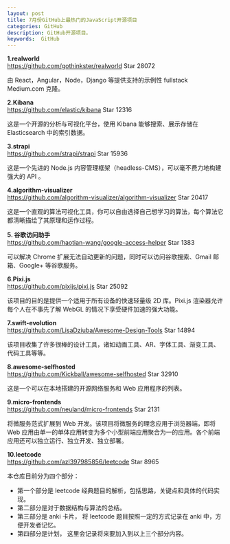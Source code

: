 ```yaml
---
layout: post
title: 7月份GitHub上最热门的JavaScript开源项目
categories: GitHub
description: GitHub开源项目。
keywords:  GitHub
---
```


<p><strong>1.realworld</strong><br>
<a href="https://github.com/gothinkster/realworld">https://github.com/gothinkster/realworld</a> Star 28072</p>
<p>由 React，Angular，Node，Django 等提供支持的示例性 fullstack Medium.com 克隆。</p>
<p><strong>2.Kibana</strong><br>
<a href="https://github.com/elastic/kibana">https://github.com/elastic/kibana</a> Star 12316</p>
<p>这是一个开源的分析与可视化平台，使用 Kibana 能够搜索、展示存储在 Elasticsearch 中的索引数据。</p>
<p><strong>3.strapi</strong><br>
<a href="https://github.com/strapi/strapi">https://github.com/strapi/strapi</a>  Star 15936</p>
<p>这是一个先进的 Node.js 内容管理框架（headless-CMS），可以毫不费力地构建强大的 API 。</p>
<p><strong>4.algorithm-visualizer</strong><br>
<a href="https://github.com/algorithm-visualizer/algorithm-visualizer">https://github.com/algorithm-visualizer/algorithm-visualizer</a> Star 20417</p>
<p>这是一个直观的算法可视化工具，你可以自由选择自己想学习的算法，每个算法它都清晰描绘了其原理和运作过程。</p>
<p><strong>5. 谷歌访问助手</strong><br>
<a href="https://github.com/haotian-wang/google-access-helper">https://github.com/haotian-wang/google-access-helper</a> Star 1383</p>
<p>可以解决 Chrome 扩展无法自动更新的问题，同时可以访问谷歌搜索、Gmail 邮箱、Google+ 等谷歌服务。</p>
<p><strong>6.Pixi.js</strong><br>
<a href="https://github.com/pixijs/pixi.js">https://github.com/pixijs/pixi.js</a> Star 25092</p>
<p>该项目的目的是提供一个适用于所有设备的快速轻量级 2D 库。Pixi.js 渲染器允许每个人在不事先了解 WebGL 的情况下享受硬件加速的强大功能。</p>
<p><strong>7.swift-evolution</strong><br>
<a href="https://github.com/LisaDziuba/Awesome-Design-Tools">https://github.com/LisaDziuba/Awesome-Design-Tools</a> Star 14894</p>
<p>该项目收集了许多很棒的设计工具，诸如动画工具、AR、字体工具、渐变工具、代码工具等等。</p>
<p><strong>8.awesome-selfhosted</strong><br>
<a href="https://github.com/Kickball/awesome-selfhosted">https://github.com/Kickball/awesome-selfhosted</a> Star 32910</p>
<p>这是一个可以在本地搭建的开源网络服务和 Web 应用程序的列表。</p>
<p><strong>9.micro-frontends</strong><br>
<a href="https://github.com/neuland/micro-frontends">https://github.com/neuland/micro-frontends</a> Star 2131</p>
<p>将微服务范式扩展到 Web 开发。该项目将微服务的理念应用于浏览器端，即将 Web 应用由单一的单体应用转变为多个小型前端应用聚合为一的应用。各个前端应用还可以独立运行、独立开发、独立部署。</p>
<p><strong>10.leetcode</strong><br>
<a href="https://github.com/azl397985856/leetcode">https://github.com/azl397985856/leetcode</a> Star 8965</p>
<p>本仓库目前分为四个部分：</p>
<ul>
<li>第一个部分是 leetcode 经典题目的解析，包括思路，关键点和具体的代码实现。</li>
<li>第二部分是对于数据结构与算法的总结。</li>
<li>第三部分是 anki 卡片， 将 leetcode 题目按照一定的方式记录在 anki 中，方便开发者记忆。</li>
<li>第四部分是计划， 这里会记录将来要加入到以上三个部分内容。</li>
</ul>


